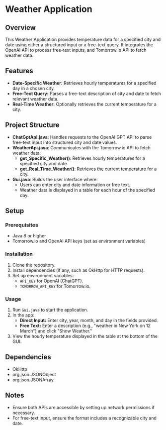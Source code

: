 # Weather Application

## Overview
This Weather Application provides temperature data for a specified city and date using either a structured input or a free-text query. It integrates the OpenAI API to process free-text inputs, and Tomorrow.io API to fetch weather data.

## Features
- **Date-Specific Weather:** Retrieves hourly temperatures for a specified day in a chosen city.
- **Free-Text Query:** Parses a free-text description of city and date to fetch relevant weather data.
- **Real-Time Weather:** Optionally retrieves the current temperature for a city.

## Project Structure

- **ChatGptApi.java**: Handles requests to the OpenAI GPT API to parse free-text input into structured city and date values.
- **WeatherApi.java**: Communicates with the Tomorrow.io API to fetch weather data:
    - **get_Specific_Weather()**: Retrieves hourly temperatures for a specified city and date.
    - **get_Real_Time_Weather()**: Retrieves the current temperature for a city.
- **Gui.java**: Builds the user interface where:
    - Users can enter city and date information or free text.
    - Weather data is displayed in a table for each hour of the specified day.

## Setup

### Prerequisites
- Java 8 or higher
- Tomorrow.io and OpenAI API keys (set as environment variables)

### Installation
1. Clone the repository.
2. Install dependencies (if any, such as OkHttp for HTTP requests).
3. Set up environment variables:
    - `API_KEY` for OpenAI (ChatGPT).
    - `TOMORROW_API_KEY` for Tomorrow.io.

### Usage
1. Run `Gui.java` to start the application.
2. In the app:
    - **Direct Input:** Enter city, year, month, and day in the fields provided.
    - **Free Text:** Enter a description (e.g., "weather in New York on 12 March") and click "Show Weather."
3. View the hourly temperature displayed in the table at the bottom of the GUI.

## Dependencies
- OkHttp
- org.json.JSONObject
- org.json.JSONArray

## Notes
- Ensure both APIs are accessible by setting up network permissions if necessary.
- For free-text input, ensure the format includes a recognizable city and date.
